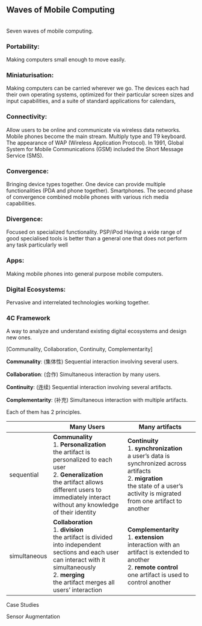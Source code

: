 ## Waves of Mobile Computing
<br />
Seven waves of mobile computing.
<br />

### Portability: 

Making computers small enough to move easily.

### Miniaturisation: 

Making computers can be carried wherever we go.  The devices each had their own operating systems, optimized for their particular screen sizes and input capabilities, and a suite of standard applications for calendars, 

### Connectivity: 

Allow users to be online and communicate via wireless data networks. Mobile phones become the main stream. Multiply type and T9 keyboard. The appearance of WAP (Wireless Application Protocol). In 1991, Global System for Mobile Communications (GSM) included the Short Message Service (SMS). 

### Convergence: 

Bringing device types together. One device can provide multiple functionalities (PDA and phone together). Smartphones.
The second phase of convergence combined mobile phones with various rich media capabilities.

### Divergence: 

Focused on specialized functionality. PSP/iPod
Having a wide range of good specialised tools is better than a general one that does not perform any task particularly well

### Apps: 

Making mobile phones into general purpose mobile computers.

### Digital Ecosystems: 

Pervasive and interrelated technologies working together.


### 4C Framework

A way to analyze and understand existing digital ecosystems and design new ones.


[Communality, Collaboration, Continuity, Complementarity]

**Communality**: (集体性) Sequential interaction involving several users.

**Collaboration**: (合作) Simultaneous interaction by many users.

**Continuity**: (连续) Sequential interaction involving several artifacts.

**Complementarity**: (补充) Simultaneous interaction with multiple artifacts.

Each of them has 2 principles.


|              | Many Users                               | Many artifacts                           |
| ------------ | ---------------------------------------- | ---------------------------------------- |
| sequential   | **Communality**  <br/>  1. **Personalization** <br/>  the artifact is personalized to each user <br/>  2. **Generalization** <br/>  the artifact allows different users to immediately interact without any knowledge of their identity | **Continuity** <br/>   1. **synchronization** <br/>  a user’s data is synchronized across artifacts <br/>  2. **migration** <br/>  the state of a user’s activity is migrated from one artifact to another |
| simultaneous | **Collaboration** <br/> 1. **division** <br/>  the artifact is divided into independent sections and each user can interact with it simultaneously <br/>  2. **merging** <br/>  the artifact merges all users’ interaction | **Complementarity**  <br/> 1. **extension**  <br/>  interaction with an artifact is extended to  another  <br/> 2. **remote control** <br/>  one artifact is used to control another |

Case Studies

Sensor Augmentation